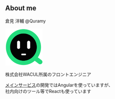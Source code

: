 ##  About me

倉見 洋輔 @Quramy
<a href="https://twitter.com/quramy" style="color:inherit;font-size:larger" target="_blank"><span class="fa fa-twitter-square"></span> </a>
<a href="https://github.com/Quramy" style="color:inherit;font-size:larger" target="_blank"><span class="fa fa-github-square"></span></a>

<img src="./resources/images/myProf.png" alt="" class="no-frame" style="width:120px">

<p class="smaller">
株式会社WACUL所属のフロントエンジニア
<a href=""></a>
</p>
<p class="smaller">

<a href="https://wacul-ai.com" target="_blank">メインサービス</a>の開発ではAngularを使っていますが、<br>
社内向けのツール等でReactも使っています
</p>

